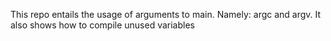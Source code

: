 This repo entails the usage of arguments to main.
Namely: argc and argv.
It also shows how to compile unused variables
